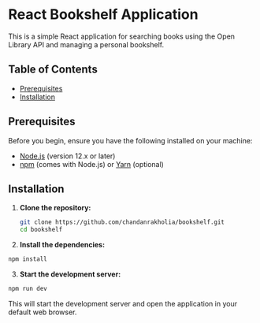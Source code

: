 # React Bookshelf Application

This is a simple React application for searching books using the Open Library API and managing a personal bookshelf.

## Table of Contents
- [Prerequisites](#prerequisites)
- [Installation](#installation)

## Prerequisites

Before you begin, ensure you have the following installed on your machine:

- [Node.js](https://nodejs.org/en/download/) (version 12.x or later)
- [npm](https://www.npmjs.com/get-npm) (comes with Node.js) or [Yarn](https://classic.yarnpkg.com/en/docs/install/) (optional)

## Installation

1. **Clone the repository:**

   ```bash
   git clone https://github.com/chandanrakholia/bookshelf.git
   cd bookshelf
   ```
2. **Install the dependencies:**
```bash
npm install
```
3. **Start the development server:**
```bash
npm run dev
```
This will start the development server and open the application in your default web browser. 